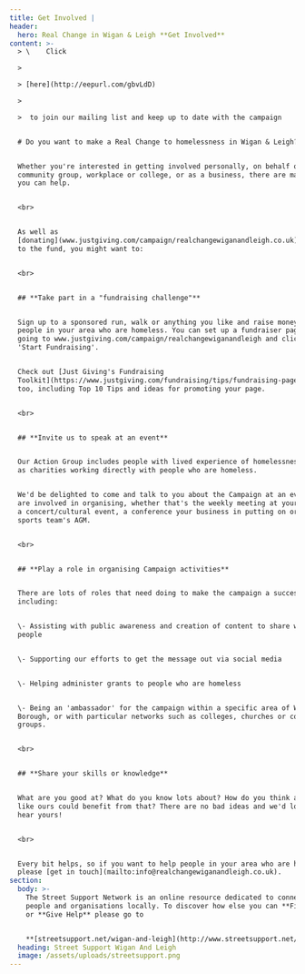 ```yaml
---
title: Get Involved |
header:
  hero: Real Change in Wigan & Leigh **Get Involved**
content: >-
  > \    Click 

  >

  > [here](http://eepurl.com/gbvLdD)

  >

  >  to join our mailing list and keep up to date with the campaign


  # Do you want to make a Real Change to homelessness in Wigan & Leigh?


  Whether you're interested in getting involved personally, on behalf of your
  community group, workplace or college, or as a business, there are many ways
  you can help. 


  <br>


  As well as
  [donating](www.justgiving.com/campaign/realchangewiganandleigh.co.uk) directly
  to the fund, you might want to:


  <br>


  ## **Take part in a "fundraising challenge"**


  Sign up to a sponsored run, walk or anything you like and raise money for
  people in your area who are homeless. You can set up a fundraiser page by
  going to www.justgiving.com/campaign/realchangewiganandleigh and clicking
  'Start Fundraising'. 


  Check out [Just Giving's Fundraising
  Toolkit](https://www.justgiving.com/fundraising/tips/fundraising-page-toolkit)
  too, including Top 10 Tips and ideas for promoting your page.


  <br>


  ## **Invite us to speak at an event**


  Our Action Group includes people with lived experience of homelessness as well
  as charities working directly with people who are homeless. 


  We'd be delighted to come and talk to you about the Campaign at an event you
  are involved in organising, whether that's the weekly meeting at your church,
  a concert/cultural event, a conference your business in putting on or your
  sports team's AGM. 


  <br>


  ## **Play a role in organising Campaign activities**


  There are lots of roles that need doing to make the campaign a success,
  including:


  \- Assisting with public awareness and creation of content to share with local
  people


  \- Supporting our efforts to get the message out via social media


  \- Helping administer grants to people who are homeless


  \- Being an 'ambassador' for the campaign within a specific area of Wigan
  Borough, or with particular networks such as colleges, churches or community
  groups.


  <br>


  ## **Share your skills or knowledge**


  What are you good at? What do you know lots about? How do you think a campaign
  like ours could benefit from that? There are no bad ideas and we'd love to
  hear yours! 


  <br>


  Every bit helps, so if you want to help people in your area who are homeless,
  please [get in touch](mailto:info@realchangewiganandleigh.co.uk).
section:
  body: >-
    The Street Support Network is an online resource dedicated to connecting
    people and organisations locally. To discover how else you can **Find Help**
    or **Give Help** please go to 


    **[streetsupport.net/wigan-and-leigh](http://www.streetsupport.net/wigan-and-leigh)**
  heading: Street Support Wigan And Leigh
  image: /assets/uploads/streetsupport.png
---
```


